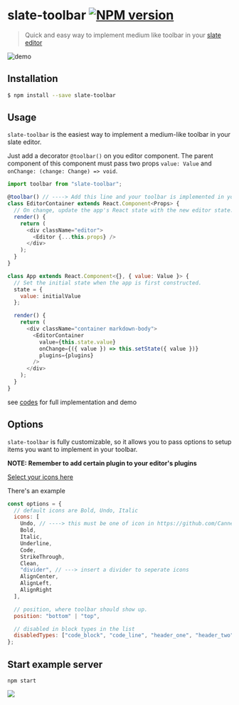 # slate-toolbar [![NPM version][npm-image]][npm-url]

> Quick and easy way to implement medium like toolbar in your [slate editor](https://docs.slatejs.org)

![demo](https://github.com/Canner/canner-slate-editor/blob/master/preview/toolbar-demo.gif?raw=true)

## Installation

```sh
$ npm install --save slate-toolbar
```

## Usage

`slate-toolbar` is the easiest way to implement a medium-like toolbar in your slate editor.

Just add a decorator `@toolbar()` on you editor component. The parent component of this component must pass two props `value: Value` and `onChange: (change: Change) => void`.

```js
import toolbar from "slate-toolbar";

@toolbar() // ----> Add this line and your toolbar is implemented in your editor
class EditorContainer extends React.Component<Props> {
  // On change, update the app's React state with the new editor state.
  render() {
    return (
      <div className="editor">
        <Editor {...this.props} />
      </div>
    );
  }
}

class App extends React.Component<{}, { value: Value }> {
  // Set the initial state when the app is first constructed.
  state = {
    value: initialValue
  };

  render() {
    return (
      <div className="container markdown-body">
        <EditorContainer
          value={this.state.value}
          onChange={({ value }) => this.setState({ value })}
          plugins={plugins}
        />
      </div>
    );
  }
}
```

see [codes](https://github.com/Canner/canner-slate-editor/tree/master/stories/components/toolbar) for full implementation and demo

## Options

`slate-toolbar` is fully customizable, so it allows you to pass options to setup items you want to implement in your toolbar.

**NOTE: Remember to add certain plugin to your editor's plugins**

[Select your icons here](https://github.com/Canner/canner-slate-editor/tree/master/packages/slate-icons)

There's an example

```js
const options = {
  // default icons are Bold, Undo, Italic
  icons: [
    Undo, // ----> this must be one of icon in https://github.com/Canner/slate-editor-icons#icon-packages
    Bold,
    Italic,
    Underline,
    Code,
    StrikeThrough,
    Clean,
    "divider", // ---> insert a divider to seperate icons
    AlignCenter,
    AlignLeft,
    AlignRight
  ],

  // position, where toolbar should show up.
  position: "bottom" | "top",

  // disabled in block types in the list
  disabledTypes: ["code_block", "code_line", "header_one", "header_two"]
};
```

## Start example server

```
npm start
```

<a href="https://canner.io">
  <img src="https://user-images.githubusercontent.com/26116324/37811196-a437d930-2e93-11e8-97d8-0653ace2a46d.png"/>
</a>

[npm-image]: https://badge.fury.io/js/slate-toolbar.svg
[npm-url]: https://npmjs.org/package/slate-toolbar
